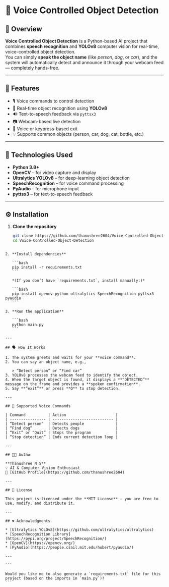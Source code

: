 # 🎤 Voice Controlled Object Detection

## 🧩 Overview
**Voice Controlled Object Detection** is a Python-based AI project that combines **speech recognition** and **YOLOv8** computer vision for real-time, voice-controlled object detection.  
You can simply **speak the object name** (like *person*, *dog*, or *car*), and the system will automatically detect and announce it through your webcam feed — completely hands-free.

---

## 🚀 Features
- 🎙️ Voice commands to control detection  
- 🧠 Real-time object recognition using **YOLOv8**  
- 🔊 Text-to-speech feedback via `pyttsx3`  
- 📷 Webcam-based live detection  
- 🛑 Voice or keypress-based exit  
- 💡 Supports common objects (person, car, dog, cat, bottle, etc.)

---

## 🧰 Technologies Used
- **Python 3.8+**
- **OpenCV** – for video capture and display  
- **Ultralytics YOLOv8** – for deep-learning object detection  
- **SpeechRecognition** – for voice command processing  
- **PyAudio** – for microphone input  
- **pyttsx3** – for text-to-speech feedback  

---

## ⚙️ Installation

1. **Clone the repository**
   ```bash
   git clone https://github.com/thanushree2604/Voice-Controlled-Object-Detection.git
   cd Voice-Controlled-Object-Detection
````

2. **Install dependencies**

   ```bash
   pip install -r requirements.txt
   ```

   *(If you don’t have `requirements.txt`, install manually:)*

   ```bash
   pip install opencv-python ultralytics SpeechRecognition pyttsx3 pyaudio
   ```

3. **Run the application**

   ```bash
   python main.py
   ```

---

## 🗣️ How It Works

1. The system greets and waits for your **voice command**.
2. You can say an object name, e.g.,

   > “Detect person” or “Find car”
3. YOLOv8 processes the webcam feed to identify the object.
4. When the target object is found, it displays a **“DETECTED”** message on the frame and provides a **spoken confirmation**.
5. Say **“exit”** or press **Q** to stop detection.

---

## 🧪 Supported Voice Commands

| Command          | Action                      |
| ---------------- | --------------------------- |
| “Detect person”  | Detects people              |
| “Find dog”       | Detects dogs                |
| “Exit” or “Quit” | Stops the program           |
| “Stop detection” | Ends current detection loop |

---

## 🧑‍💻 Author

**Thanushree N S**
💡 AI & Computer Vision Enthusiast
🔗 [GitHub Profile](https://github.com/thanushree2604)

---

## 📜 License

This project is licensed under the **MIT License** — you are free to use, modify, and distribute it.

---

## ❤️ Acknowledgments

* [Ultralytics YOLOv8](https://github.com/ultralytics/ultralytics)
* [SpeechRecognition Library](https://pypi.org/project/SpeechRecognition/)
* [OpenCV](https://opencv.org/)
* [PyAudio](https://people.csail.mit.edu/hubert/pyaudio/)

---

```

Would you like me to also generate a `requirements.txt` file for this project (based on the imports in `main.py`)?
```
